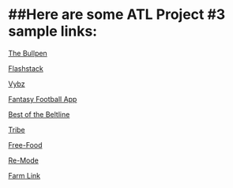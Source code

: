 ##Here are some ATL Project #3 sample links:
=========================

[The Bullpen](https://github.com/mattvaldez/project_3_group)

[Flashstack](https://github.com/kotojo/Flashstack)

[Vybz](https://github.com/avantbaker/vybz_app/tree/vybzmaster)

[Fantasy Football App](https://github.com/ColinRTaylor/Project3_WDI_ATL)

[Best of the Beltline](https://github.com/svpanchal/Best-of-the-BeltLine)

[Tribe](https://github.com/teresahu/tribe)

[Free-Food](https://github.com/britneydossett/free-food)

[Re-Mode](https://github.com/addisonfunk/remode/)

[Farm Link](https://github.com/Locrawfish/Farm_Connect/)
